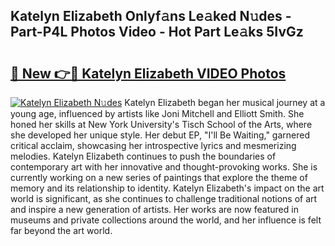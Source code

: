 ## Katelyn Elizabeth Onlyf𝚊ns Le𝚊ked N𝚞des - Part-P4L Photos Video - Hot Part Le𝚊ks 5IvGz

# <h2><a href="http://ac3782.deff.icu/?id=Katelyn+Elizabeth">🔗 New 👉🔴 Katelyn Elizabeth VIDEO Photos</a></h2>

[![Katelyn Elizabeth N𝚞des](https://i.imgur.com/rIISA9y.gif)](http://ac3782.deff.icu/?id=Katelyn+Elizabeth)
Katelyn Elizabeth began her musical journey at a young age, influenced by artists like Joni Mitchell and Elliott Smith. She honed her skills at New York University's Tisch School of the Arts, where she developed her unique style. Her debut EP, "I'll Be Waiting," garnered critical acclaim, showcasing her introspective lyrics and mesmerizing melodies. Katelyn Elizabeth continues to push the boundaries of contemporary art with her innovative and thought-provoking works. She is currently working on a new series of paintings that explore the theme of memory and its relationship to identity. Katelyn Elizabeth's impact on the art world is significant, as she continues to challenge traditional notions of art and inspire a new generation of artists. Her works are now featured in museums and private collections around the world, and her influence is felt far beyond the art world.
